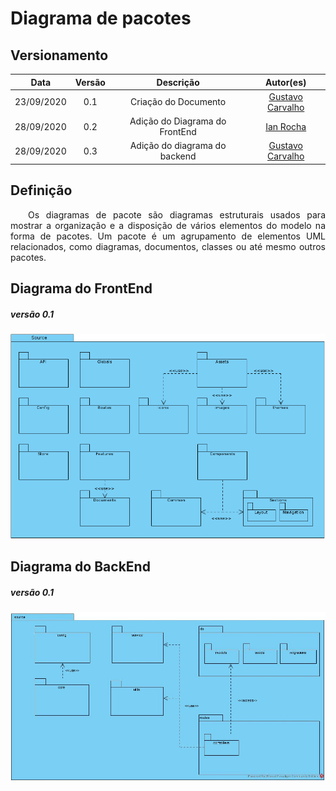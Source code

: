 # Diagrama de pacotes
## Versionamento
| Data | Versão | Descrição | Autor(es) |
|:----:|:------:|:---------:|:---------:|
| 23/09/2020 | 0.1 | Criação do Documento | [Gustavo Carvalho](https://github.com/gustavocarvalho1002) |
| 28/09/2020 | 0.2 | Adição do Diagrama do FrontEnd | [Ian Rocha](https://github.com/IanPSRocha) |
| 28/09/2020 | 0.3 | Adição do diagrama do backend | [Gustavo Carvalho](https://github.com/gustavocarvalho1002) |

## Definição

<p align="justify">&emsp;&emsp;Os diagramas de pacote são diagramas estruturais usados ​​para mostrar a organização e a disposição de vários elementos do modelo na forma de pacotes. Um pacote é um agrupamento de elementos UML relacionados, como diagramas, documentos, classes ou até mesmo outros pacotes.</p>

## Diagrama do FrontEnd

##### *versão 0.1*
[![diagrama_de_pacotes_react](./img/diagrama_de_pacotes_react.png)](./img/diagrama_de_pacotes_react.png)

## Diagrama do BackEnd

##### *versão 0.1*
[![diagrama_de_pacotes_backend](./img/diagrama_de_pacotes_backend.jpg)](./img/diagrama_de_pacotes_backend.jpg)
